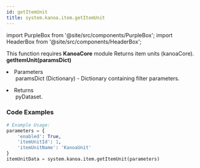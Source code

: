 ```yaml
---
id: getItemUnit
title: system.kanoa.item.getItemUnit
---
```


import PurpleBox from '@site/src/components/PurpleBox';
import HeaderBox from '@site/src/components/HeaderBox';

<PurpleBox>This function requires <b>KanoaCore</b> module</PurpleBox>
<HeaderBox header="Description">Returns item units (kanoaCore).</HeaderBox>
<HeaderBox header="Syntax">
    <b>getItemUnit(paramsDict)</b>
    <li>Parameters <br />
        <ul>paramsDict (Dictionary) - Dictionary containing filter parameters.</ul>
    </li>
    <li>Returns <br />
        <ul>pyDataset.</ul>
    </li>
</HeaderBox>

### Code Examples

```python
# Example Usage:
parameters = {
    'enabled': True,
    'itemUnitId': 1,
    'itemUnitName': 'KanoaUnit'
}
itemUnitData = system.kanoa.item.getItemUnit(parameters)
